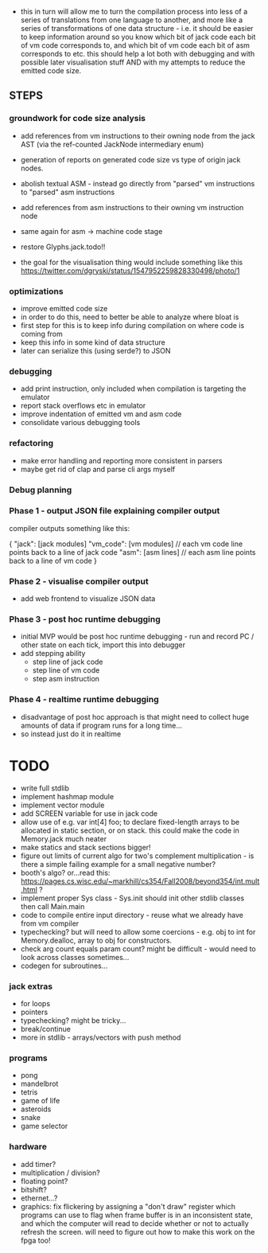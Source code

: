 - this in turn will allow me to turn the compilation process into less of a series
  of translations from one language to another, and more like a series of transformations
  of one data structure - i.e. it should be easier to keep information around so you know
  which bit of jack code each bit of vm code corresponds to, and which bit of vm code
  each bit of asm corresponds to etc. this should help a lot both with debugging and
  with possible later visualisation stuff AND with my attempts to reduce the emitted code size.

## STEPS

### groundwork for code size analysis

- add references from vm instructions to their owning node from the jack AST (via the ref-counted JackNode intermediary enum)
- generation of reports on generated code size vs type of origin jack nodes.
- abolish textual ASM - instead go directly from "parsed" vm instructions to "parsed" asm instructions
- add references from asm instructions to their owning vm instruction node
- same again for asm -> machine code stage

- restore Glyphs.jack.todo!!

- the goal for the visualisation thing would include something like this https://twitter.com/dgryski/status/1547952259828330498/photo/1

### optimizations

- improve emitted code size
- in order to do this, need to better be able to analyze where bloat is
- first step for this is to keep info during compilation on where code is coming from
- keep this info in some kind of data structure
- later can serialize this (using serde?) to JSON

### debugging

- add print instruction, only included when compilation is targeting the emulator
- report stack overflows etc in emulator
- improve indentation of emitted vm and asm code
- consolidate various debugging tools

### refactoring

- make error handling and reporting more consistent in parsers
- maybe get rid of clap and parse cli args myself

### Debug planning

### Phase 1 - output JSON file explaining compiler output

compiler outputs something like this:

{
"jack": [jack modules]
"vm_code": [vm modules] // each vm code line points back to a line of jack code
"asm": [asm lines] // each asm line points back to a line of vm code
}

### Phase 2 - visualise compiler output

- add web frontend to visualize JSON data

### Phase 3 - post hoc runtime debugging

- initial MVP would be post hoc runtime debugging - run and record PC / other state on each tick, import this into debugger
- add stepping ability
  - step line of jack code
  - step line of vm code
  - step asm instruction

### Phase 4 - realtime runtime debugging

- disadvantage of post hoc approach is that might need to collect huge amounts of data if program runs for a long time...
- so instead just do it in realtime

# TODO

- write full stdlib
- implement hashmap module
- implement vector module
- add SCREEN variable for use in jack code
- allow use of e.g. var int[4] foo; to declare fixed-length arrays to be allocated in static section, or on stack. this could make the code in Memory.jack much neater
- make statics and stack sections bigger!
- figure out limits of current algo for two's complement multiplication - is there a simple failing example for a small negative number?
- booth's algo? or...read this: https://pages.cs.wisc.edu/~markhill/cs354/Fall2008/beyond354/int.mult.html ?
- implement proper Sys class - Sys.init should init other stdlib classes then call Main.main
- code to compile entire input directory - reuse what we already have from vm compiler
- typechecking? but will need to allow some coercions - e.g. obj to int for Memory.dealloc, array to obj for constructors.
- check arg count equals param count? might be difficult - would need to look across classes sometimes...
- codegen for subroutines...

### jack extras

- for loops
- pointers
- typechecking? might be tricky...
- break/continue
- more in stdlib - arrays/vectors with push method

### programs

- pong
- mandelbrot
- tetris
- game of life
- asteroids
- snake
- game selector

### hardware

- add timer?
- multiplication / division?
- floating point?
- bitshift?
- ethernet...?
- graphics: fix flickering by assigning a "don't draw" register which programs can use to flag when frame buffer is in an inconsistent state, and which the computer will read to decide whether or not to actually refresh the screen. will need to figure out how to make this work on the fpga too!
